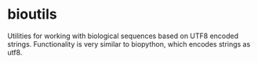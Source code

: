# bioutils
Utilities for working with biological sequences based on UTF8 encoded strings. Functionality is very similar to biopython, which encodes strings as utf8.
